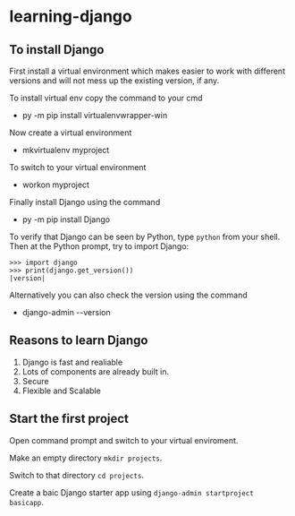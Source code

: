 # learning-django

## To install Django

First install a virtual environment which makes easier to work with different versions and will not mess up the existing version, if any.

To install virtual env copy the command to your cmd
- py -m pip install virtualenvwrapper-win

Now create a virtual environment
- mkvirtualenv myproject

To switch to your virtual environment
- workon myproject

Finally install Django using the command
- py -m pip install Django

To verify that Django can be seen by Python, type ``python`` from your shell.
  Then at the Python prompt, try to import Django:

    >>> import django
    >>> print(django.get_version())
    |version|

Alternatively you can also check the version using the command
- django-admin --version

## Reasons to learn Django

1. Django is fast and realiable
2. Lots of components are already built in. 
3. Secure
4. Flexible and Scalable

## Start the first project

Open command prompt and switch to your virtual enviroment.

Make an empty directory `mkdir projects`.

Switch to that directory `cd projects`.

Create a baic Django starter app using `django-admin startproject basicapp`.



